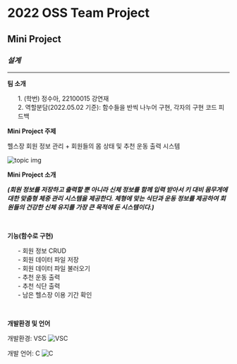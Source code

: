 <!--Heading-->

# 2022 OSS Team Project

## Mini Project

### _**설계**_

---

**팀 소개**

<ol>
1. (학번) 정수아, 22100015 강연재<br>
2. 역할분담(2022.05.02 기준):
   함수들을 반씩 나누어 구현, 각자의 구현 코드 피드백<br>
</ol>

**Mini Project 주제**

헬스장 회원 정보 관리 + 회원들의 몸 상태 및 추천 운동 출력 시스템

![topic img](https://images.unsplash.com/photo-1534438327276-14e5300c3a48?ixlib=rb-1.2.1&ixid=MnwxMjA3fDB8MHxzZWFyY2h8MzB8fGZpdG5lc3N8ZW58MHx8MHx8&w=1000&q=80)

**Mini Project 소개**

**_(회원 정보를 저장하고 출력할 뿐 아니라 신체 정보를 함께 입력 받아서 키 대비 몸무게에 대한 맞춤형 체중 관리 시스템을 제공한다. 체형에 맞는 식단과 운동 정보를 제공하여 회원들의 건강한 신체 유지를 가장 큰 목적에 둔 시스템이다.)_**

<br>

**기능(함수로 구현)**

<ul>
- 회원 정보 CRUD<br>
- 회원 데이터 파일 저장<br>
- 회원 데이터 파일 불러오기<br>
- 추천 운동 출력<br>
- 추천 식단 출력<br>
- 남은 헬스장 이용 기간 확인<br>
</ul>
<br>

**개발환경 및 언어**

개발환경: VSC
![VSC](https://images.velog.io/images/rememberme_jhk/post/38e6ab0a-58a9-4477-bec4-a62ae20dda4a/vscode-logo.png)

개발 언어: C
![C](https://images.velog.io/images/asroq1/post/228227c1-8e56-426f-832f-95f2f863b5a7/0Clang.png)
